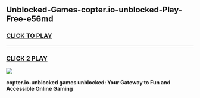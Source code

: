 
## Unblocked-Games-copter.io-unblocked-Play-Free-e56md
<h3>
<a href="https://premium76.site?title=copter.io-unblocked&ref=21A">CLICK TO PLAY</a></h3>
<hr>

<h3>
<a href="https://premium76.site?title=copter.io-unblocked&ref=21A">CLICK 2 PLAY</a>
  
</h3>

<a href="https://premium76.site?title=copter.io-unblocked&ref=21A"><img src="https://clearcache.store/games.png"></a>


**copter.io-unblocked games unblocked: Your Gateway to Fun and Accessible Online Gaming**
